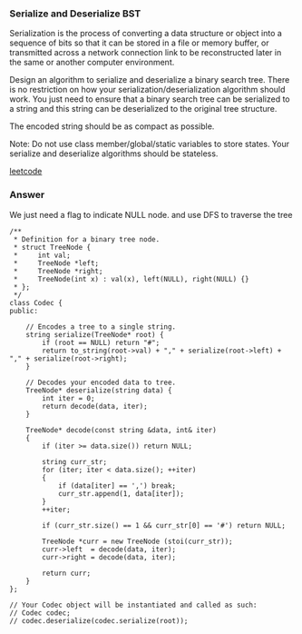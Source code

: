 ### Serialize and Deserialize BST
Serialization is the process of converting a data structure or object into a sequence of bits so that it can be stored in a file or memory buffer, or transmitted across a network connection link to be reconstructed later in the same or another computer environment.

Design an algorithm to serialize and deserialize a binary search tree. There is no restriction on how your serialization/deserialization algorithm should work. You just need to ensure that a binary search tree can be serialized to a string and this string can be deserialized to the original tree structure.

The encoded string should be as compact as possible.

Note: Do not use class member/global/static variables to store states. Your serialize and deserialize algorithms should be stateless.

[leetcode](https://leetcode.com/problems/serialize-and-deserialize-bst/description/)

### Answer
We just need a flag to indicate NULL node. and use DFS to traverse the tree

	/**
	 * Definition for a binary tree node.
	 * struct TreeNode {
	 *     int val;
	 *     TreeNode *left;
	 *     TreeNode *right;
	 *     TreeNode(int x) : val(x), left(NULL), right(NULL) {}
	 * };
	 */
	class Codec {
	public:

	    // Encodes a tree to a single string.
	    string serialize(TreeNode* root) {
	        if (root == NULL) return "#";
	        return to_string(root->val) + "," + serialize(root->left) + "," + serialize(root->right);
	    }

	    // Decodes your encoded data to tree.
	    TreeNode* deserialize(string data) {
	        int iter = 0;
	        return decode(data, iter);
	    }
	    
	    TreeNode* decode(const string &data, int& iter)
	    {
	        if (iter >= data.size()) return NULL;
	        
	        string curr_str;
	        for (iter; iter < data.size(); ++iter)
	        {
	            if (data[iter] == ',') break;
	            curr_str.append(1, data[iter]);
	        }
	        ++iter;
	        
	        if (curr_str.size() == 1 && curr_str[0] == '#') return NULL;
	        
	        TreeNode *curr = new TreeNode (stoi(curr_str));
	        curr->left  = decode(data, iter);
	        curr->right = decode(data, iter);
	        
	        return curr;
	    }
	};
		
	// Your Codec object will be instantiated and called as such:
	// Codec codec;
	// codec.deserialize(codec.serialize(root));
